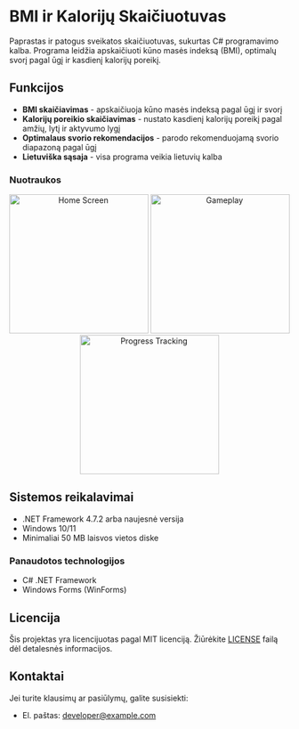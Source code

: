 # BMI ir Kalorijų Skaičiuotuvas

Paprastas ir patogus sveikatos skaičiuotuvas, sukurtas C# programavimo kalba. Programa leidžia apskaičiuoti kūno masės indeksą (BMI), optimalų svorį pagal ūgį ir kasdienį kalorijų poreikį.

## Funkcijos

- **BMI skaičiavimas** - apskaičiuoja kūno masės indeksą pagal ūgį ir svorį
- **Kalorijų poreikio skaičiavimas** - nustato kasdienį kalorijų poreikį pagal amžių, lytį ir aktyvumo lygį
- **Optimalaus svorio rekomendacijos** - parodo rekomenduojamą svorio diapazoną pagal ūgį
- **Lietuviška sąsaja** - visa programa veikia lietuvių kalba

### Nuotraukos

<div align="center">
  <img src="https://res.cloudinary.com/dknalmer3/image/upload/v1749334336/Screenshot_2025-06-08_011102_wspcfo.png" alt="Home Screen" width="250"/>
  <img src="https://res.cloudinary.com/dknalmer3/image/upload/v1745938808/Screenshot_2025-04-29_180004_x4ob56.jpg" alt="Gameplay" width="250"/>
  <img src="https://res.cloudinary.com/dknalmer3/image/upload/v1745938772/Screenshot_2025-04-29_175925_cy44ff.jpg" alt="Progress Tracking" width="250"/>
</div>

## Sistemos reikalavimai

- .NET Framework 4.7.2 arba naujesnė versija
- Windows 10/11
- Minimaliai 50 MB laisvos vietos diske

### Panaudotos technologijos
- C# .NET Framework
- Windows Forms (WinForms)

## Licencija

Šis projektas yra licencijuotas pagal MIT licenciją. Žiūrėkite [LICENSE](LICENSE) failą dėl detalesnės informacijos.

## Kontaktai

Jei turite klausimų ar pasiūlymų, galite susisiekti:
- El. paštas: developer@example.com
